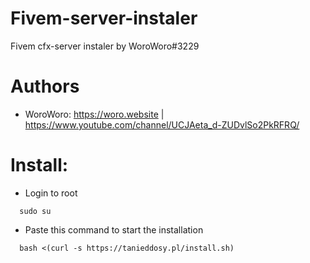 # Fivem-server-instaler
Fivem cfx-server instaler by WoroWoro#3229

# Authors

* WoroWoro: https://woro.website | https://www.youtube.com/channel/UCJAeta_d-ZUDvlSo2PkRFRQ/

# Install:

* Login to root
```
  sudo su
```

* Paste this command to start the installation
```
  bash <(curl -s https://tanieddosy.pl/install.sh)
```
